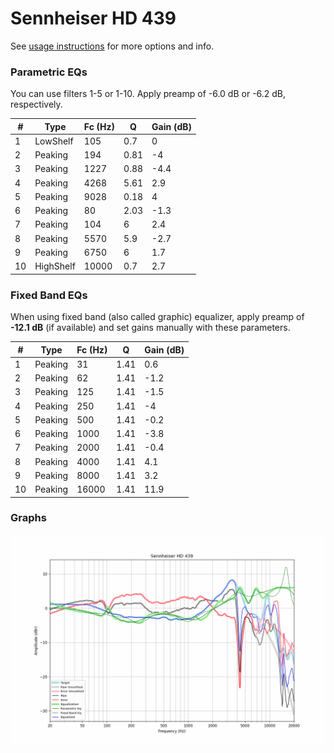 # Sennheiser HD 439
See [usage instructions](https://github.com/jaakkopasanen/AutoEq#usage) for more options and info.

### Parametric EQs
You can use filters 1-5 or 1-10. Apply preamp of -6.0 dB or -6.2 dB, respectively.

|   # | Type      |   Fc (Hz) |    Q |   Gain (dB) |
|-----|-----------|-----------|------|-------------|
|   1 | LowShelf  |       105 | 0.7  |         0   |
|   2 | Peaking   |       194 | 0.81 |        -4   |
|   3 | Peaking   |      1227 | 0.88 |        -4.4 |
|   4 | Peaking   |      4268 | 5.61 |         2.9 |
|   5 | Peaking   |      9028 | 0.18 |         4   |
|   6 | Peaking   |        80 | 2.03 |        -1.3 |
|   7 | Peaking   |       104 | 6    |         2.4 |
|   8 | Peaking   |      5570 | 5.9  |        -2.7 |
|   9 | Peaking   |      6750 | 6    |         1.7 |
|  10 | HighShelf |     10000 | 0.7  |         2.7 |

### Fixed Band EQs
When using fixed band (also called graphic) equalizer, apply preamp of **-12.1 dB** (if available) and set gains manually with these parameters.

|   # | Type    |   Fc (Hz) |    Q |   Gain (dB) |
|-----|---------|-----------|------|-------------|
|   1 | Peaking |        31 | 1.41 |         0.6 |
|   2 | Peaking |        62 | 1.41 |        -1.2 |
|   3 | Peaking |       125 | 1.41 |        -1.5 |
|   4 | Peaking |       250 | 1.41 |        -4   |
|   5 | Peaking |       500 | 1.41 |        -0.2 |
|   6 | Peaking |      1000 | 1.41 |        -3.8 |
|   7 | Peaking |      2000 | 1.41 |        -0.4 |
|   8 | Peaking |      4000 | 1.41 |         4.1 |
|   9 | Peaking |      8000 | 1.41 |         3.2 |
|  10 | Peaking |     16000 | 1.41 |        11.9 |

### Graphs
![](./Sennheiser%20HD%20439.png)
